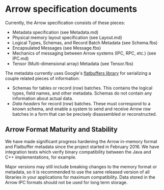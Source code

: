 <!---
  Licensed to the Apache Software Foundation (ASF) under one
  or more contributor license agreements.  See the NOTICE file
  distributed with this work for additional information
  regarding copyright ownership.  The ASF licenses this file
  to you under the Apache License, Version 2.0 (the
  "License"); you may not use this file except in compliance
  with the License.  You may obtain a copy of the License at

    http://www.apache.org/licenses/LICENSE-2.0

  Unless required by applicable law or agreed to in writing,
  software distributed under the License is distributed on an
  "AS IS" BASIS, WITHOUT WARRANTIES OR CONDITIONS OF ANY
  KIND, either express or implied.  See the License for the
  specific language governing permissions and limitations
  under the License.
-->

# Arrow specification documents

Currently, the Arrow specification consists of these pieces:

- Metadata specification (see Metadata.md)
- Physical memory layout specification (see Layout.md)
- Logical Types, Schemas, and Record Batch Metadata (see Schema.fbs)
- Encapsulated Messages (see Message.fbs)
- Mechanics of messaging between Arrow systems (IPC, RPC, etc.) (see IPC.md)
- Tensor (Multi-dimensional array) Metadata (see Tensor.fbs)

The metadata currently uses Google's [flatbuffers library][1] for serializing a
couple related pieces of information:

- Schemas for tables or record (row) batches. This contains the logical types,
  field names, and other metadata. Schemas do not contain any information about
  actual data.
- *Data headers* for record (row) batches. These must correspond to a known
   schema, and enable a system to send and receive Arrow row batches in a form
   that can be precisely disassembled or reconstructed.

## Arrow Format Maturity and Stability

We have made significant progress hardening the Arrow in-memory format and
Flatbuffer metadata since the project started in February 2016. We have
integration tests which verify binary compatibility between the Java and C++
implementations, for example.

Major versions may still include breaking changes to the memory format or
metadata, so it is recommended to use the same released version of all
libraries in your applications for maximum compatibility. Data stored in the
Arrow IPC formats should not be used for long term storage.

[1]: http://github.com/google/flatbuffers
